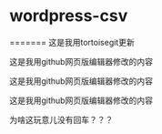 # wordpress-csv
=======
这是我用tortoisegit更新

这是我用github网页版编辑器修改的内容

这是我用github网页版编辑器修改的内容

这是我用github网页版编辑器修改的内容

为啥这玩意儿没有回车？？？

